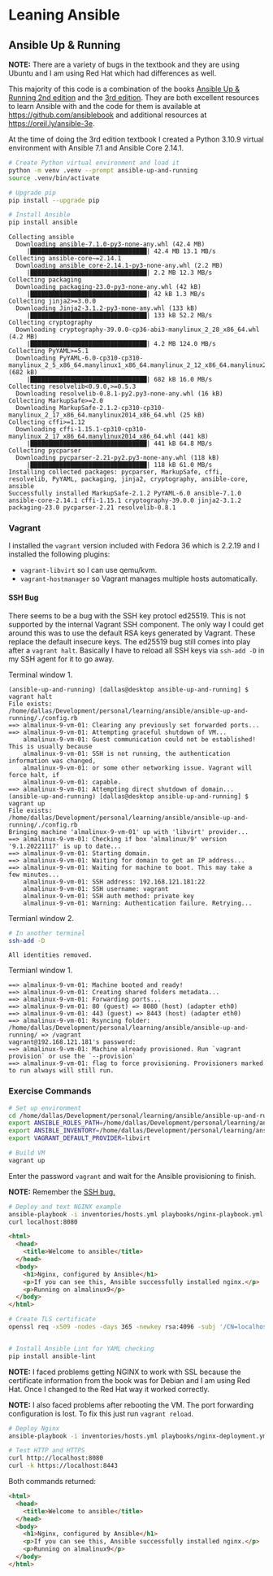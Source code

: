 # Leaning Ansible

## Ansible Up & Running

**NOTE:** There are a variety of bugs in the textbook and they are using Ubuntu and I am using Red Hat which had differences as well.

This majority of this code is a combination of the books [Ansible Up & Running 2nd edition](https://www.oreilly.com/library/view/ansible-up-and/9781491979792/) and the [3rd edition](https://www.oreilly.com/library/view/ansible-up-and/9781098109141/). They are both excellent resources to learn Ansible with and the code for them is available at https://github.com/ansiblebook and additional resources at https://oreil.ly/ansible-3e.

At the time of doing the 3rd edition textbook I created a Python 3.10.9 virtual environment with Ansible 7.1 and Ansible Core 2.14.1.

```bash
# Create Python virtual environment and load it
python -m venv .venv --prompt ansible-up-and-running
source .venv/bin/activate

# Upgrade pip
pip install --upgrade pip

# Install Ansible
pip install ansible
```

```
Collecting ansible
  Downloading ansible-7.1.0-py3-none-any.whl (42.4 MB)
     |████████████████████████████████| 42.4 MB 13.1 MB/s
Collecting ansible-core~=2.14.1
  Downloading ansible_core-2.14.1-py3-none-any.whl (2.2 MB)
     |████████████████████████████████| 2.2 MB 12.3 MB/s
Collecting packaging
  Downloading packaging-23.0-py3-none-any.whl (42 kB)
     |████████████████████████████████| 42 kB 1.3 MB/s
Collecting jinja2>=3.0.0
  Downloading Jinja2-3.1.2-py3-none-any.whl (133 kB)
     |████████████████████████████████| 133 kB 52.2 MB/s
Collecting cryptography
  Downloading cryptography-39.0.0-cp36-abi3-manylinux_2_28_x86_64.whl (4.2 MB)
     |████████████████████████████████| 4.2 MB 124.0 MB/s
Collecting PyYAML>=5.1
  Downloading PyYAML-6.0-cp310-cp310-manylinux_2_5_x86_64.manylinux1_x86_64.manylinux_2_12_x86_64.manylinux2010_x86_64.whl (682 kB)
     |████████████████████████████████| 682 kB 16.0 MB/s
Collecting resolvelib<0.9.0,>=0.5.3
  Downloading resolvelib-0.8.1-py2.py3-none-any.whl (16 kB)
Collecting MarkupSafe>=2.0
  Downloading MarkupSafe-2.1.2-cp310-cp310-manylinux_2_17_x86_64.manylinux2014_x86_64.whl (25 kB)
Collecting cffi>=1.12
  Downloading cffi-1.15.1-cp310-cp310-manylinux_2_17_x86_64.manylinux2014_x86_64.whl (441 kB)
     |████████████████████████████████| 441 kB 64.8 MB/s
Collecting pycparser
  Downloading pycparser-2.21-py2.py3-none-any.whl (118 kB)
     |████████████████████████████████| 118 kB 61.0 MB/s
Installing collected packages: pycparser, MarkupSafe, cffi, resolvelib, PyYAML, packaging, jinja2, cryptography, ansible-core, ansible
Successfully installed MarkupSafe-2.1.2 PyYAML-6.0 ansible-7.1.0 ansible-core-2.14.1 cffi-1.15.1 cryptography-39.0.0 jinja2-3.1.2 packaging-23.0 pycparser-2.21 resolvelib-0.8.1

```

### Vagrant

I installed the `vagrant` version included with Fedora 36 which is 2.2.19 and I installed the following plugins:

* `vagrant-libvirt` so I can use qemu/kvm.
* `vagrant-hostmanager` so Vagrant manages multiple hosts automatically.

#### SSH Bug

There seems to be a bug with the SSH key protocl ed25519. This is not supported by the internal Vagrant SSH component. The only way I could get around this was to use the default RSA keys generated by Vagrant. These replace the default insecure keys. The ed25519 bug still comes into play after a `vagrant halt`. Basically I have to reload all SSH keys via `ssh-add -D` in my SSH agent for it to go away.

Terminal window 1.

```
(ansible-up-and-running) [dallas@desktop ansible-up-and-running] $ vagrant halt
File exists: /home/dallas/Development/personal/learning/ansible/ansible-up-and-running/./config.rb
==> almalinux-9-vm-01: Clearing any previously set forwarded ports...
==> almalinux-9-vm-01: Attempting graceful shutdown of VM...
    almalinux-9-vm-01: Guest communication could not be established! This is usually because
    almalinux-9-vm-01: SSH is not running, the authentication information was changed,
    almalinux-9-vm-01: or some other networking issue. Vagrant will force halt, if
    almalinux-9-vm-01: capable.
==> almalinux-9-vm-01: Attempting direct shutdown of domain...
(ansible-up-and-running) [dallas@desktop ansible-up-and-running] $ vagrant up
File exists: /home/dallas/Development/personal/learning/ansible/ansible-up-and-running/./config.rb
Bringing machine 'almalinux-9-vm-01' up with 'libvirt' provider...
==> almalinux-9-vm-01: Checking if box 'almalinux/9' version '9.1.20221117' is up to date...
==> almalinux-9-vm-01: Starting domain.
==> almalinux-9-vm-01: Waiting for domain to get an IP address...
==> almalinux-9-vm-01: Waiting for machine to boot. This may take a few minutes...
    almalinux-9-vm-01: SSH address: 192.168.121.181:22
    almalinux-9-vm-01: SSH username: vagrant
    almalinux-9-vm-01: SSH auth method: private key
    almalinux-9-vm-01: Warning: Authentication failure. Retrying...
```

Termianl window 2.

```bash
# In another terminal
ssh-add -D
```

```
All identities removed.
```

Termianl window 1.

```
==> almalinux-9-vm-01: Machine booted and ready!
==> almalinux-9-vm-01: Creating shared folders metadata...
==> almalinux-9-vm-01: Forwarding ports...
==> almalinux-9-vm-01: 80 (guest) => 8080 (host) (adapter eth0)
==> almalinux-9-vm-01: 443 (guest) => 8443 (host) (adapter eth0)
==> almalinux-9-vm-01: Rsyncing folder: /home/dallas/Development/personal/learning/ansible/ansible-up-and-running/ => /vagrant
vagrant@192.168.121.181's password:
==> almalinux-9-vm-01: Machine already provisioned. Run `vagrant provision` or use the `--provision`
==> almalinux-9-vm-01: flag to force provisioning. Provisioners marked to run always will still run.
```

### Exercise Commands

```bash
# Set up environment
cd /home/dallas/Development/personal/learning/ansible/ansible-up-and-running
export ANSIBLE_ROLES_PATH=/home/dallas/Development/personal/learning/ansible/galaxy-roles
export ANSIBLE_INVENTORY=/home/dallas/Development/personal/learning/ansible/ansible-up-and-running/inventories/hosts.yml
export VAGRANT_DEFAULT_PROVIDER=libvirt

# Build VM
vagrant up
```

Enter the password `vagrant` and wait for the Ansible provisioning to finish.

**NOTE:** Remember the [SSH bug.](#ssh-bug)

```bash
# Deploy and text NGINX example
ansible-playbook -i inventories/hosts.yml playbooks/nginx-playbook.yml
curl localhost:8080
```

```html
<html>
  <head>
    <title>Welcome to ansible</title>
  </head>
  <body>
    <h1>Nginx, configured by Ansible</h1>
    <p>If you can see this, Ansible successfully installed nginx.</p>
    <p>Running on almalinux9</p>
  </body>
</html>
```

```bash
# Create TLS certificate
openssl req -x509 -nodes -days 365 -newkey rsa:4096 -subj '/CN=localhost' -keyout playbooks/files/nginx.key -out playbooks/files/nginx.crt


# Install Ansible Lint for YAML checking
pip install ansible-lint
```

**NOTE:** I faced problems getting NGINX to work with SSL because the certificate information from the book was for Debian and I am using Red Hat. Once I changed to the Red Hat way it worked correctly.

**NOTE:** I also faced problems after rebooting the VM. The port forwarding configuration is lost. To fix this just run `vagrant reload`.

```bash
# Deploy Nginx
ansible-playbook -i inventories/hosts.yml playbooks/nginx-deployment.yml

# Test HTTP and HTTPS
curl http://localhost:8080
curl -k https://localhost:8443
```
Both commands returned:

```html
<html>
  <head>
    <title>Welcome to ansible</title>
  </head>
  <body>
    <h1>Nginx, configured by Ansible</h1>
    <p>If you can see this, Ansible successfully installed nginx.</p>
    <p>Running on almalinux9</p>
  </body>
</html>
```